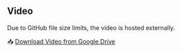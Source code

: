 ## Video

Due to GitHub file size limits, the video is hosted externally.

📥 [Download Video from Google Drive](https://drive.google.com/file/d/1qgFzdbaCJkqVtgjSPanGXRYgm5EmOV7T/view)
